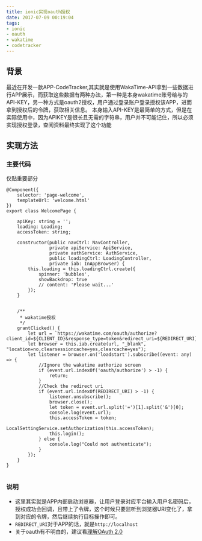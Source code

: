 ```yaml
---
title: ionic实现oauth授权
date: 2017-07-09 00:19:04
tags:
- ionic
- oauth
- wakatime
- codetracker
---
```

## 背景
最近在开发一款APP-CodeTracker,其实就是使用WakaTime-API拿到一些数据进行APP展示，而获取这些数据有两种办法，第一种是本身wakatime账号给与的API-KEY，另一种方式是oauth2授权，用户通过登录账户登录授权该APP，进而拿到授权后的令牌，获取相关信息。
本身输入API-KEY是最简单的方式，但是在实际使用中，因为APIKEY是很长且无需的字符串，用户并不可能记住，所以必须实现授权登录，查阅资料最终实现了这个功能

## 实现方法

### 主要代码
仅贴重要部分
```
@Component({
    selector: 'page-welcome',
    templateUrl: 'welcome.html'
})
export class WelcomePage {

    apiKey: string = '';
    loading: Loading;
    accessToken: string;

    constructor(public navCtrl: NavController,
                private apiService: ApiService,
                private authService: AuthService,
                public loadingCtrl: LoadingController,
                private iab: InAppBrowser) {
        this.loading = this.loadingCtrl.create({
            spinner: 'bubbles',
            showBackdrop: true
            // content: 'Please wait...'
        });
    }


    /**
     * wakatime授权
     */
    grantClicked() {
        let url = `https://wakatime.com/oauth/authorize?client_id=${CLIENT_ID}&response_type=token&redirect_uri=${REDIRECT_URI}&scope=email,read_stats`;
        let browser = this.iab.create(url, "_blank", "location=no,clearsessioncache=yes,clearcache=yes");
        let listener = browser.on('loadstart').subscribe((event: any) => {
            //Ignore the wakatime authorize screen
            if (event.url.indexOf('oauth/authorize') > -1) {
                return;
            }
            //Check the redirect uri
            if (event.url.indexOf(REDIRECT_URI) > -1) {
                listener.unsubscribe();
                browser.close();
                let token = event.url.split('=')[1].split('&')[0];
                console.log(event.url);
                this.accessToken = token;
                LocalSettingService.setAuthorization(this.accessToken);
                this.login();
            } else {
                console.log("Could not authenticate");
            }
        });
    }
}


```
### 说明
+ 这里其实就是APP内部启动浏览器，让用户登录对应平台输入用户名密码后，授权成功会回调，且带上了令牌，这个时候只要监听到浏览器URI变化了，拿到对应的令牌，然后继续执行目标操作即可。
+ `REDIRECT_URI`对于APP的话，就是`http://localhost`
+ 关于oauth有不明白的，建议看[理解OAuth 2.0](http://www.ruanyifeng.com/blog/2014/05/oauth_2_0.html)
